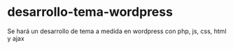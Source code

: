 # desarrollo-tema-wordpress
Se hará un desarrollo de tema a medida en wordpress con php, js, css, html y ajax

